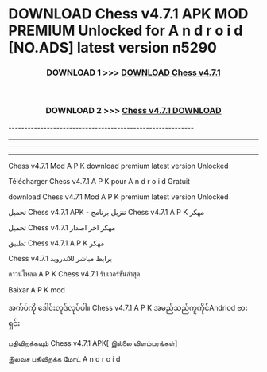 # DOWNLOAD Chess v4.7.1 APK MOD PREMIUM Unlocked for A n d r o i d [NO.ADS] latest version n5290 



<div align="center">

<h3>DOWNLOAD 1 >>> <a href="https://getmod2.web.app/?judul=Chess v4.7.1">DOWNLOAD Chess v4.7.1</a></h3><br>

<h3>DOWNLOAD 2 >>> <a href="https://getmod2.web.app/?judul=Chess v4.7.1">Chess v4.7.1 DOWNLOAD </a></h3>

</div>
----------------------------------------------------------

----------------------------------------------------------

----------------------------------------------------------

----------------------------------------------------------

Chess v4.7.1 Mod A P K download premium latest version Unlocked

Télécharger Chess v4.7.1 A P K pour A n d r o i d Gratuit

download Chess v4.7.1 Mod A P K premium latest version Unlocked

تحميل Chess v4.7.1 APK - تنزيل برنامج Chess v4.7.1 A P K مهكر

تحميل Chess v4.7.1 مهكر اخر اصدار

تطبيق Chess v4.7.1 A P K مهكر

Chess v4.7.1 برابط مباشر للاندرويد

ดาวน์โหลด A P K Chess v4.7.1 รับเวอร์ชันล่าสุด

Baixar A P K mod

အက်ပ်ကို ဒေါင်းလုဒ်လုပ်ပါ။ Chess v4.7.1 A P K အမည်သည်ကူကိုင်Andriod ဗားရှင်း

பதிவிறக்கவும் Chess v4.7.1 APK[ இல்லை விளம்பரங்கள்] 
 
இலவச பதிவிறக்க மோட் A n d r o i d



